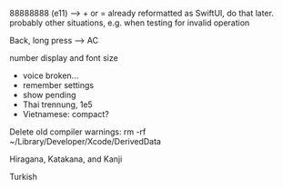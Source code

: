 88888888 (e11) --> + or = already reformatted as SwiftUI, do that later.
probably other situations, e.g. when testing for invalid operation


Back, long press --> AC

number display and font size 
- voice broken...
- remember settings
- show pending
- Thai trennung, 1e5
- Vietnamese: compact?

Delete old compiler warnings:
rm -rf ~/Library/Developer/Xcode/DerivedData

Hiragana, Katakana, and Kanji

Turkish
